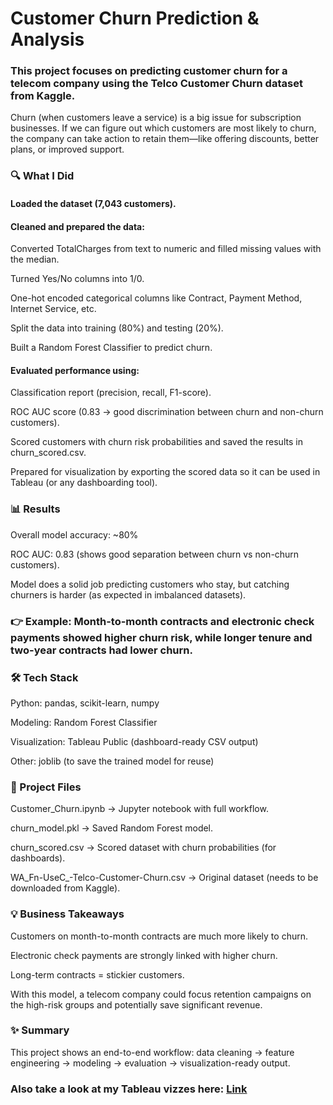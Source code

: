 # Customer Churn Prediction & Analysis

### This project focuses on predicting customer churn for a telecom company using the Telco Customer Churn dataset from Kaggle.

Churn (when customers leave a service) is a big issue for subscription businesses. If we can figure out which customers are most likely to churn, the company can take action to retain them—like offering discounts, better plans, or improved support.

### 🔍 What I Did

#### Loaded the dataset (7,043 customers).

#### Cleaned and prepared the data:

Converted TotalCharges from text to numeric and filled missing values with the median.

Turned Yes/No columns into 1/0.

One-hot encoded categorical columns like Contract, Payment Method, Internet Service, etc.

Split the data into training (80%) and testing (20%).

Built a Random Forest Classifier to predict churn.

#### Evaluated performance using:

Classification report (precision, recall, F1-score).

ROC AUC score (0.83 → good discrimination between churn and non-churn customers).

Scored customers with churn risk probabilities and saved the results in churn_scored.csv.

Prepared for visualization by exporting the scored data so it can be used in Tableau (or any dashboarding tool).

### 📊 Results

Overall model accuracy: ~80%

ROC AUC: 0.83 (shows good separation between churn vs non-churn customers).

Model does a solid job predicting customers who stay, but catching churners is harder (as expected in imbalanced datasets).

### 👉 Example: Month-to-month contracts and electronic check payments showed higher churn risk, while longer tenure and two-year contracts had lower churn.

### 🛠 Tech Stack

Python: pandas, scikit-learn, numpy

Modeling: Random Forest Classifier

Visualization: Tableau Public (dashboard-ready CSV output)

Other: joblib (to save the trained model for reuse)

### 📂 Project Files

Customer_Churn.ipynb → Jupyter notebook with full workflow.

churn_model.pkl → Saved Random Forest model.

churn_scored.csv → Scored dataset with churn probabilities (for dashboards).

WA_Fn-UseC_-Telco-Customer-Churn.csv → Original dataset (needs to be downloaded from Kaggle).

### 💡 Business Takeaways

Customers on month-to-month contracts are much more likely to churn.

Electronic check payments are strongly linked with higher churn.

Long-term contracts = stickier customers.

With this model, a telecom company could focus retention campaigns on the high-risk groups and potentially save significant revenue.

### ✨ Summary
This project shows an end-to-end workflow: data cleaning → feature engineering → modeling → evaluation → visualization-ready output.

### Also take a look at my Tableau vizzes here: [Link]([url](https://public.tableau.com/app/profile/siddhitabagwe/viz/KaggleTelcoCustomerChurn/CustomerChurnRateDashboard))
